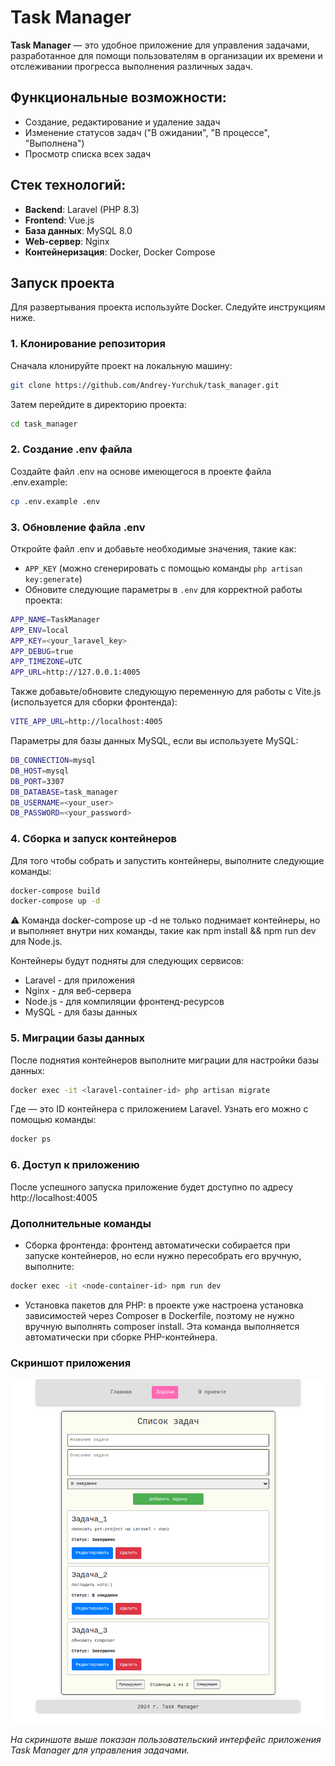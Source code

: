 # Task Manager

**Task Manager** — это удобное приложение для управления задачами, разработанное для помощи пользователям в организации 
их времени и отслеживании прогресса выполнения различных задач.

## Функциональные возможности:
- Создание, редактирование и удаление задач
- Изменение статусов задач ("В ожидании", "В процессе", "Выполнена")
- Просмотр списка всех задач

## Стек технологий:
- **Backend**: Laravel (PHP 8.3)
- **Frontend**: Vue.js
- **База данных**: MySQL 8.0
- **Web-сервер**: Nginx
- **Контейнеризация**: Docker, Docker Compose

## Запуск проекта

Для развертывания проекта используйте Docker. Следуйте инструкциям ниже.

### 1. Клонирование репозитория

Сначала клонируйте проект на локальную машину:

```bash
git clone https://github.com/Andrey-Yurchuk/task_manager.git
```
Затем перейдите в директорию проекта:

```bash
cd task_manager
```
### 2. Создание .env файла

Создайте файл .env на основе имеющегося в проекте файла .env.example:

```bash
cp .env.example .env
```
### 3. Обновление файла .env

Откройте файл .env и добавьте необходимые значения, такие как:
- `APP_KEY` (можно сгенерировать с помощью команды `php artisan key:generate`)
- Обновите следующие параметры в `.env` для корректной работы проекта:

```bash
APP_NAME=TaskManager
APP_ENV=local
APP_KEY=<your_laravel_key>
APP_DEBUG=true
APP_TIMEZONE=UTC
APP_URL=http://127.0.0.1:4005
``` 
Также добавьте/обновите следующую переменную для работы с Vite.js (используется для сборки фронтенда):

```bash
VITE_APP_URL=http://localhost:4005
``` 
Параметры для базы данных MySQL, если вы используете MySQL:

```bash
DB_CONNECTION=mysql
DB_HOST=mysql
DB_PORT=3307
DB_DATABASE=task_manager
DB_USERNAME=<your_user>
DB_PASSWORD=<your_password>
``` 

### 4. Сборка и запуск контейнеров

Для того чтобы собрать и запустить контейнеры, выполните следующие команды:

```bash
docker-compose build
docker-compose up -d
``` 
⚠️ Команда docker-compose up -d не только поднимает контейнеры, но и выполняет внутри них команды, 
такие как npm install && npm run dev для Node.js.

Контейнеры будут подняты для следующих сервисов:

- Laravel - для приложения
- Nginx - для веб-сервера
- Node.js - для компиляции фронтенд-ресурсов
- MySQL - для базы данных

### 5. Миграции базы данных

После поднятия контейнеров выполните миграции для настройки базы данных:

```bash
docker exec -it <laravel-container-id> php artisan migrate
```
Где <laravel-container-id> — это ID контейнера с приложением Laravel. Узнать его можно с помощью команды:

```bash
docker ps
```

### 6. Доступ к приложению

После успешного запуска приложение будет доступно по адресу http://localhost:4005

### Дополнительные команды

- Сборка фронтенда: фронтенд автоматически собирается при запуске контейнеров, но если нужно пересобрать его вручную, выполните:

```bash
docker exec -it <node-container-id> npm run dev
```
- Установка пакетов для PHP: в проекте уже настроена установка зависимостей через Composer в Dockerfile, 
  поэтому не нужно вручную выполнять composer install. Эта команда выполняется автоматически при сборке PHP-контейнера.

### Cкриншот приложения

![Task Manager Screenshot](images/task_manager.png)

_На скриншоте выше показан пользовательский интерфейс приложения Task Manager для управления задачами._
